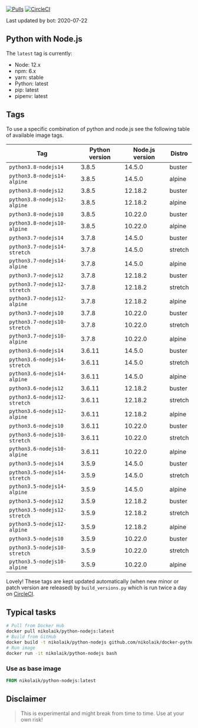 [![Pulls](https://img.shields.io/docker/pulls/nikolaik/python-nodejs.svg?style=flat-square)](https://hub.docker.com/r/nikolaik/python-nodejs/)
[![CircleCI](https://img.shields.io/circleci/project/github/nikolaik/docker-python-nodejs.svg?style=flat-square)](https://circleci.com/gh/nikolaik/docker-python-nodejs)

Last updated by bot: 2020-07-22

## Python with Node.js
The `latest` tag is currently:

- Node: 12.x
- npm: 6.x
- yarn: stable
- Python: latest
- pip: latest
- pipenv: latest

## Tags
To use a specific combination of python and node.js see the following table of available image tags.

Tag | Python version | Node.js version | Distro
--- | --- | --- | ---
`python3.8-nodejs14` | 3.8.5 | 14.5.0 | buster
`python3.8-nodejs14-alpine` | 3.8.5 | 14.5.0 | alpine
`python3.8-nodejs12` | 3.8.5 | 12.18.2 | buster
`python3.8-nodejs12-alpine` | 3.8.5 | 12.18.2 | alpine
`python3.8-nodejs10` | 3.8.5 | 10.22.0 | buster
`python3.8-nodejs10-alpine` | 3.8.5 | 10.22.0 | alpine
`python3.7-nodejs14` | 3.7.8 | 14.5.0 | buster
`python3.7-nodejs14-stretch` | 3.7.8 | 14.5.0 | stretch
`python3.7-nodejs14-alpine` | 3.7.8 | 14.5.0 | alpine
`python3.7-nodejs12` | 3.7.8 | 12.18.2 | buster
`python3.7-nodejs12-stretch` | 3.7.8 | 12.18.2 | stretch
`python3.7-nodejs12-alpine` | 3.7.8 | 12.18.2 | alpine
`python3.7-nodejs10` | 3.7.8 | 10.22.0 | buster
`python3.7-nodejs10-stretch` | 3.7.8 | 10.22.0 | stretch
`python3.7-nodejs10-alpine` | 3.7.8 | 10.22.0 | alpine
`python3.6-nodejs14` | 3.6.11 | 14.5.0 | buster
`python3.6-nodejs14-stretch` | 3.6.11 | 14.5.0 | stretch
`python3.6-nodejs14-alpine` | 3.6.11 | 14.5.0 | alpine
`python3.6-nodejs12` | 3.6.11 | 12.18.2 | buster
`python3.6-nodejs12-stretch` | 3.6.11 | 12.18.2 | stretch
`python3.6-nodejs12-alpine` | 3.6.11 | 12.18.2 | alpine
`python3.6-nodejs10` | 3.6.11 | 10.22.0 | buster
`python3.6-nodejs10-stretch` | 3.6.11 | 10.22.0 | stretch
`python3.6-nodejs10-alpine` | 3.6.11 | 10.22.0 | alpine
`python3.5-nodejs14` | 3.5.9 | 14.5.0 | buster
`python3.5-nodejs14-stretch` | 3.5.9 | 14.5.0 | stretch
`python3.5-nodejs14-alpine` | 3.5.9 | 14.5.0 | alpine
`python3.5-nodejs12` | 3.5.9 | 12.18.2 | buster
`python3.5-nodejs12-stretch` | 3.5.9 | 12.18.2 | stretch
`python3.5-nodejs12-alpine` | 3.5.9 | 12.18.2 | alpine
`python3.5-nodejs10` | 3.5.9 | 10.22.0 | buster
`python3.5-nodejs10-stretch` | 3.5.9 | 10.22.0 | stretch
`python3.5-nodejs10-alpine` | 3.5.9 | 10.22.0 | alpine

Lovely! These tags are kept updated automatically (when new minor or patch version are released) by `build_versions.py` which is run twice a day on [CircleCI](https://circleci.com/gh/nikolaik/docker-python-nodejs).

## Typical tasks
```bash
# Pull from Docker Hub
docker pull nikolaik/python-nodejs:latest
# Build from GitHub
docker build -t nikolaik/python-nodejs github.com/nikolaik/docker-python-nodejs
# Run image
docker run -it nikolaik/python-nodejs bash
```

### Use as base image
```Dockerfile
FROM nikolaik/python-nodejs:latest
```

## Disclaimer
> This is experimental and might break from time to time. Use at your own risk!
